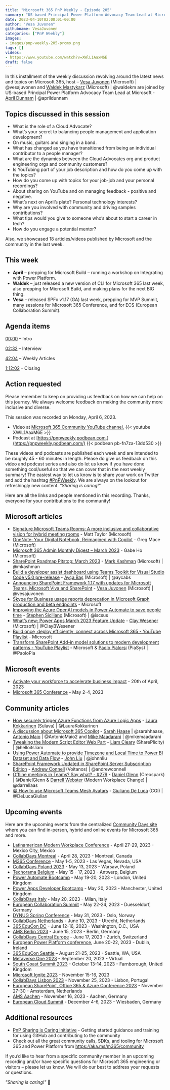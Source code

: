 ```yaml
---
title: "Microsoft 365 PnP Weekly - Episode 205"
summary: "US-based Principal Power Platform Advocacy Team Lead at Microsoft - April Dunnam, joins Microsoft’s Vesa Juvonen and Waldek Mastykarz in a discussion on her role as a Cloud Advocate, people manager, developer, presenter, mentors, YouTube sensation, plus 18 articles/videos."
date: 2023-04-10T02:00:01-00:00
author: "Vesa Juvonen"
githubname: VesaJuvonen
categories: ["PnP Weekly"]
images:
- images/pnp-weekly-205-promo.png
tags: []
videos:
- https://www.youtube.com/watch?v=XWlL1AaxM6E
draft: false
---
```


In this installment of the weekly discussion revolving around the latest news and topics on Microsoft 365, host – [Vesa Juvonen](http://twitter.com/vesajuvonen) (Microsoft) | @vesajuvonen and [Waldek Mastykarz](http://twitter.com/waldekm) (Microsoft) | @waldekm are joined by US-based Principal Power Platform Advocacy Team Lead at Microsoft - [April Dunnam](https://twitter.com/aprildunnam) \| @aprildunnam

## Topics discussed in this session

* What is the role of a Cloud Advocate?
* What’s your secret to balancing people management and application development?
* On music, guitars and singing in a band.
* What has changed as you have transitioned from being an individual contributor to a people manager?
* What are the dynamics between the Cloud Advocates org and product engineering orgs and community customers?
* Is YouTubing part of your job description and how do you come up with the topics?
* How do you come up with topics for your job-job and your personal recordings?
* About sharing on YouTube and on managing feedback - positive and negative.
* What’s next on April’s plate? Personal technology interests?
* Why are you involved with community and driving samples contributions?
* What tips would you give to someone who’s about to start a career in tech?
* How do you engage a potential mentor?

Also, we showcased 18 articles/videos published by Microsoft and the community in the last week.

## This week

* **April** – prepping for Microsoft Build – running a workshop on Integrating with Power Platform.
* **Waldek** – just released a new version of CLI for Microsoft 365 last week, also prepping for Microsoft Build, and making plans for the next BIG thing.
* **Vesa** – released SPFx v1.17 (GA) last week, prepping for MVP Summit, many sessions for Microsoft 365 Conference, and for ECS (European Collaboration Summit).

## Agenda items

[00:00](https://youtu.be/XWlL1AaxM6E?t=0) – Intro

[02:32](https://youtu.be/XWlL1AaxM6E?t=152) – Interview

[42:04](https://youtu.be/XWlL1AaxM6E?t=2524) – Weekly Articles

[1:12:02](https://youtu.be/XWlL1AaxM6E?t=4322) – Closing

## Action requested

Please remember to keep on providing us feedback on how we can help on this journey. We always welcome feedback on making the community more inclusive and diverse.

This session was recorded on Monday, April 6, 2023.

*   Video at [Microsoft 365 Community YouTube channel.](https://aka.ms/m365pnp-videos)
    {{< youtube XWlL1AaxM6E >}}
*   Podcast at [https://pnpweekly.podbean.com.](https://pnpweekly.podbean.com/)
    {{< podbean pb-fn7za-13dd530 >}}

These videos and podcasts are published each week and are intended to be roughly 45 - 60 minutes in length.  Please do give us feedback on this video and podcast series and also do let us know if you have done something cool/useful so that we can cover that in the next weekly summary! The easiest way to let us know is to share your work on Twitter and add the hashtag [#PnPWeekly](https://twitter.com/search?q=%23pnpweekly). We are always on the lookout for refreshingly new content. “_Sharing is caring!”_

Here are all the links and people mentioned in this recording. Thanks, everyone for your contributions to the community!

## Microsoft articles

* [Signature Microsoft Teams Rooms: A more inclusive and collaborative vision for hybrid meeting rooms](https://techcommunity.microsoft.com/t5/microsoft-teams-blog/signature-microsoft-teams-rooms-a-more-inclusive-and/ba-p/3770114) - Matt Taylor (Microsoft)
* [OneNote: Your Digital Notebook, Reimagined with Copilot](https://techcommunity.microsoft.com/t5/microsoft-365-blog/onenote-your-digital-notebook-reimagined-with-copilot/ba-p/3788442) - Greg Mace (Microsoft)
* [Microsoft 365 Admin Monthly Digest – March 2023](https://techcommunity.microsoft.com/t5/microsoft-365-blog/microsoft-365-admin-monthly-digest-march-2023/ba-p/3784650) - Gabe Ho (Microsoft)
* [SharePoint Roadmap Pitstop: March 2023](https://techcommunity.microsoft.com/t5/microsoft-sharepoint-blog/sharepoint-roadmap-pitstop-march-2023/ba-p/3785694) - [Mark Kashman](https://twitter.com/mkashman) (Microsoft) | @mkashman
* [Build a developer assist dashboard using Teams Toolkit for Visual Studio Code v5.0 pre-release](https://devblogs.microsoft.com/microsoft365dev/build-a-developer-assist-dashboard-using-teams-toolkit-for-visual-studio-code-v5-0-pre-release/) - [Ayça Baş](https://twitter.com/aycabs) (Microsoft) | @aycabs
* [Announcing SharePoint Framework 1.17 with updates for Microsoft Teams, Microsoft Viva and SharePoint](https://devblogs.microsoft.com/microsoft365dev/announcing-sharepoint-framework-1-17-with-updates-for-microsoft-teams-microsoft-viva-and-sharepoint/) - [Vesa Juvonen](https://twitter.com/vesajuvonen) (Microsoft) | @vesajuvonen
* [Skype for Business usage reports deprecation in Microsoft Graph production and beta endpoints](https://devblogs.microsoft.com/microsoft365dev/skype-for-business-usage-reports-deprecation-in-microsoft-graph-production-and-beta-endpoints/) - Microsoft
* [Improving the Azure OpenAI models in Power Automate to save people time](https://powerautomate.microsoft.com/blog/improving-the-azure-openai-models-in-power-automate-to-save-people-time/) - [Stephen Siciliano](https://twitter.com/iscsus) (Microsoft) | @iscsus
* [What’s new: Power Apps March 2023 Feature Update](https://powerapps.microsoft.com/blog/whats-new-power-apps-march-2023-feature-update/) - [Clay Wesener](https://twitter.com/ClayBWesener) (Microsoft) | @ClayBWesener
* [Build once, deploy efficiently, connect across Microsoft 365 - YouTube Playlist](https://www.youtube.com/playlist?list=PLWZJrkeLOrbZrxmWQEHDsu-rtHSiLfMJD) - Microsoft
* [Transform SharePoint Add-in model solutions to modern development patterns - YouTube Playlist](https://www.youtube.com/playlist?list=PLR9nK3mnD-OXJLA29Q0Xk7psbAUqzQZwe) - Microsoft & [Paolo Pialorsi](https://twitter.com/PaoloPia) (PiaSys) | @PaoloPia

## Microsoft events

* [Activate your workforce to accelerate business impact](https://msvivasummit.eventcore.com/?ocid=cmmsrsdhi5a&culture=en-us&country=us) - 20th of April, 2023
* [Microsoft 365 Conference](https://m365conf.com/) - May 2-4, 2023

## Community articles

* [How securely trigger Azure Functions from Azure Logic Apps](https://laurakokkarinen.com/how-to-securely-trigger-azure-functions-from-azure-logic-apps/) - [Laura Kokkarinen](https://twitter.com/LauraKokkarinen) (Sulava) | @LauraKokkarinen
* [A discussion about Microsoft 365 Copilot](https://regarding365.com/a-discussion-about-microsoft-365-copilot-ff5784a1bb24) - [Sarah Haase](https://twitter.com/sarahhaase) | @sarahhaase, [Antonio Maio](https://twitter.com/AntonioMaio2) | @AntonioMaio2 and [Mike Maadarani](https://twitter.com/mikemaadarani) | @mikemaadarani
* [Tweaking the Modern Script Editor Web Part](https://helloitsliam.com/2023/04/05/tweaking-the-modern-script-editor-web-part/) - [Liam Cleary](https://twitter.com/helloitsliam) (SharePlicity) | @helloitsliam
* [Using Power Automate to provide Timezone and Local Time to Power BI Dataset and Data Flow](http://johnliu.net/blog/2023/4/using-power-automate-to-provide-timezone-and-local-time-to-power-bi-dataset-and-data-flow) - [John Liu](https://twitter.com/johnnliu) | @johnnliu
* [SharePoint Framework Updated in SharePoint Server Subscription Edition](https://www.voitanos.io/blog/sharepoint-framework-updated-in-sharepoint-server-subscription-edition/) - [Andrew Connell](https://twitter.com/andrewconnell) (Voitanos) | @andrewconnell
* [Offline meetings in Teams? Say what?  - #279](https://www.messagecentershow.com/e/offline-meetings-in-teams-say-what-279/) - [Daniel Glenn](https://twitter.com/DanielGlenn) (Creospark) | @DanielGlenn & [Darrell Webster](https://twitter.com/darrellaas) (Modern Workplace Change) | @darrellaas
* [😁 How to use Microsoft Teams Mesh Avatars](https://www.youtube.com/watch?v=2htJ1s33WFY) - [Giuliano De Luca](https://twitter.com/DeLucaGiulian) (CGI) | @DeLucaGiulian

## Upcoming events

Here are the upcoming events from the centralized [Community Days site](https://communitydays.org/events?when=upcoming) where you can find in-person, hybrid and online events for Microsoft 365 and more.

* [Latinamerican Modern Workplace Conference](https://www.communitydays.org/event/2023-04-27/get-cslatam-conference-2023) - April 27-29, 2023 - Mexico City, Mexico
* [CollabDays Montreal](https://www.collabdays.org/2023-montreal/) - April 28, 2023 - Montreal, Canada
* [M365 Conference](https://m365conf.com/#!/) - May 1-5, 2023 - Las Vegas, Nevada, USA
* [CollabDays Poland 2023](https://www.communitydays.org/event/2023-05-13/collabdays-poland-2023) - May 13, 2023 - Warsaw, Poland
* [Techorama Belgium](https://www.techorama.be/) - May 15 - 17, 2023 - Antwerp, Belgium
* [Power Automate Bootcamp](https://www.communitydays.org/event/2023-05-19/power-automate-bootcamp-2023) - May 19-20, 2023 - London, United Kingdom
* [Power Apps Developer Bootcamp](https://www.communitydays.org/event/2023-05-20/power-apps-developer-bootcamp) - May 20, 2023 - Manchester, United Kingdom
* [CollabDays Italy](https://www.collabdays.org/2023-italy/) - May 20, 2023 - Milan, Italy
* [European Collaboration Summit](https://www.collabsummit.eu/) - May 22-24, 2023 - Duesseldorf, Germany
* [DYNUG Spring Conference](https://www.communitydays.org/event/2023-05-31/dynug-spring-conference) - May 31, 2023 - Oslo, Norway
* [CollabDays Netherlands](https://www.communitydays.org/event/2023-06-10/collabdays-netherlands-2023) - June 10, 2023 - Utrecht, Netherlands
* [365 EduCon DC](https://365educon.com/DC/) - June 12-16, 2023 - Washington, D.C., USA
* [AMS Berlin 2023](https://www.communitydays.org/event/2023-06-15/amsberlin-2023) - June 15, 2023 - Berlin, Germany
* [CollabDays Central Europe](https://www.collabdays.org/2023-ce/) - June 17, 2023 - Zurich, Switzerland
* [European Power Platform conference](https://www.sharepointeurope.com/european-power-platform-conference/), June 20-22, 2023 - Dublin, Ireland
* [365 EduCon Seattle](https://365educon.com/Seattle/) – August 21-25, 2023 - Seattle, WA, USA
* [Metaverse One 2023](https://www.communitydays.org/event/2023-09-20/metaverse-one-2023) - September 20, 2023 - Virtual
* [South Coast Summit 2023](https://www.southcoastsummit.com/) - October 13-14, 2023 - Farnborough, United Kingdom
* [Microsoft Ignite 2023](https://ignite.microsoft.com/) - November 15-16, 2023
* [CollabDays Lisbon 2023](https://www.collabdays.org/2023-lisbon/) - November 25, 2023 - Lisbon, Portugal
* [European SharePoint, Office 365 & Azure Conference 2023](https://www.sharepointeurope.com/) - November 27-30 - Amsterdam, Netherlands
* [AMS Aachen](https://www.communitydays.org/event/2023-11-16/ams-aachen) - November 16, 2023 - Aachen, Germany
* [European Cloud Summit](https://www.cloudsummit.eu/) - December 4-6, 2023 - Wiesbaden, Germany

## Additional resources

* [PnP Sharing is Caring initiative](https://aka.ms/sharing-is-caring) - Getting started guidance and training for using GitHub and contributing to the community
* Check out all the great community calls, SDKs, and tooling for Microsoft 365 and Power Platform from <https://aka.ms/m365/community>

If you’d like to hear from a specific community member in an upcoming recording and/or have specific questions for Microsoft 365 engineering or visitors – please let us know. We will do our best to address your requests or questions.

_"Sharing is caring!"_ 🧡
